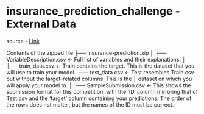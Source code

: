 # insurance_prediction_challenge - External Data

source - [Link](https://zindi.africa/competitions/insurance-prediction-challenge/data)

Contents of the zipped file
├── insurance-prediction.zip
    │   ├── VariableDescription.csv         <- Full list of variables and their explanations.
    │   ├── train_data.csv                  <- Train contains the target. This is the dataset that you will use to train your model.
        ├── test_data.csv                   <- Test resembles Train.csv but without the target-related columns. This is the
        │                                       dataset on which you will apply your model to.
    │   └── SampleSubmission.csv            <- This shows the submission format for this competition, with the ‘ID’ column mirroring
                                                that of Test.csv and the ‘target’ column containing your predictions. The order of the rows does not matter, but the names of the ID must be correct.
    
